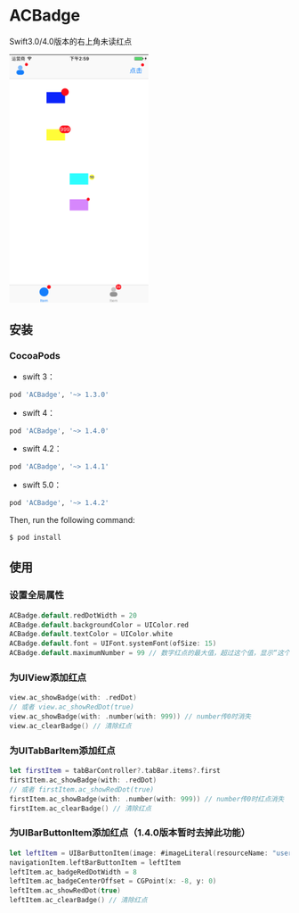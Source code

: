 # ACBadge
Swift3.0/4.0版本的右上角未读红点

<img width="250" height="445" src="https://raw.githubusercontent.com/ChaselAn/ACBadge/master/ACBadge.png"/>


## 安装

### CocoaPods  

* swift 3：  

```ruby
pod 'ACBadge', '~> 1.3.0'
```

* swift 4：

```ruby
pod 'ACBadge', '~> 1.4.0'
```

- swift 4.2：

```ruby
pod 'ACBadge', '~> 1.4.1'
```

- swift 5.0：

```ruby
pod 'ACBadge', '~> 1.4.2'
```

Then, run the following command:

```bash
$ pod install
```

## 使用
### 设置全局属性
```swift
ACBadge.default.redDotWidth = 20
ACBadge.default.backgroundColor = UIColor.red
ACBadge.default.textColor = UIColor.white
ACBadge.default.font = UIFont.systemFont(ofSize: 15)
ACBadge.default.maximumNumber = 99 // 数字红点的最大值，超过这个值，显示“这个值+”
```

### 为UIView添加红点
```swift
view.ac_showBadge(with: .redDot)
// 或者 view.ac_showRedDot(true)
view.ac_showBadge(with: .number(with: 999)) // number传0时消失
view.ac_clearBadge() // 清除红点
```

### 为UITabBarItem添加红点
```swift
let firstItem = tabBarController?.tabBar.items?.first
firstItem.ac_showBadge(with: .redDot)
// 或者 firstItem.ac_showRedDot(true)
firstItem.ac_showBadge(with: .number(with: 999)) // number传0时红点消失
firstItem.ac_clearBadge() // 清除红点
```

### 为UIBarButtonItem添加红点（1.4.0版本暂时去掉此功能）
```swift
let leftItem = UIBarButtonItem(image: #imageLiteral(resourceName: "user01"), style: .plain, target: self, action: #selector(barButtonClicked))
navigationItem.leftBarButtonItem = leftItem
leftItem.ac_badgeRedDotWidth = 8
leftItem.ac_badgeCenterOffset = CGPoint(x: -8, y: 0)
leftItem.ac_showRedDot(true)
leftItem.ac_clearBadge() // 清除红点
```